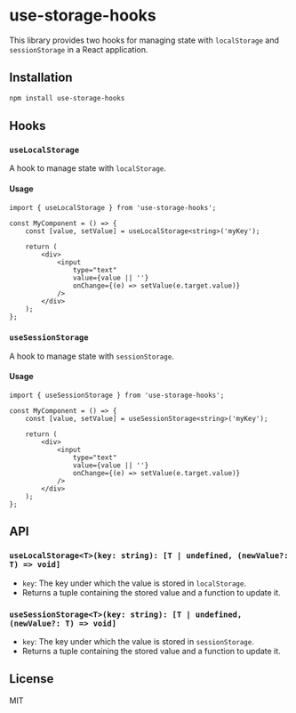 # use-storage-hooks

This library provides two hooks for managing state with `localStorage` and `sessionStorage` in a React application.

## Installation

```bash
npm install use-storage-hooks
```

## Hooks

### `useLocalStorage`

A hook to manage state with `localStorage`.

#### Usage

```tsx
import { useLocalStorage } from 'use-storage-hooks';

const MyComponent = () => {
    const [value, setValue] = useLocalStorage<string>('myKey');

    return (
        <div>
            <input
                type="text"
                value={value || ''}
                onChange={(e) => setValue(e.target.value)}
            />
        </div>
    );
};
```

### `useSessionStorage`

A hook to manage state with `sessionStorage`.

#### Usage

```tsx
import { useSessionStorage } from 'use-storage-hooks';

const MyComponent = () => {
    const [value, setValue] = useSessionStorage<string>('myKey');

    return (
        <div>
            <input
                type="text"
                value={value || ''}
                onChange={(e) => setValue(e.target.value)}
            />
        </div>
    );
};
```

## API

### `useLocalStorage<T>(key: string): [T | undefined, (newValue?: T) => void]`

- `key`: The key under which the value is stored in `localStorage`.
- Returns a tuple containing the stored value and a function to update it.

### `useSessionStorage<T>(key: string): [T | undefined, (newValue?: T) => void]`

- `key`: The key under which the value is stored in `sessionStorage`.
- Returns a tuple containing the stored value and a function to update it.

## License

MIT